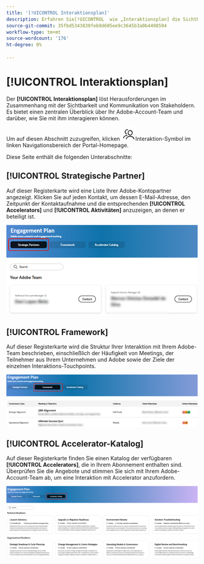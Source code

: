 ```yaml
---
title: '[!UICONTROL Interaktionsplan]'
description: Erfahren Sie[!UICONTROL  wie „Interaktionsplan] die Sichtbarkeit und Kommunikation der Stakeholder verbessert, indem er einen zentralen Überblick über Ihr Adobe-Account-Team und die Interaktionsoptionen bietet.
source-git-commit: 35fbd5343830feb9d605ee9c3645b3a0b4498594
workflow-type: tm+mt
source-wordcount: '176'
ht-degree: 0%

---
```



# [!UICONTROL Interaktionsplan]

Der **[!UICONTROL Interaktionsplan]** löst Herausforderungen im Zusammenhang mit der Sichtbarkeit und Kommunikation von Stakeholdern. Es bietet einen zentralen Überblick über Ihr Adobe-Account-Team und darüber, wie Sie mit ihm interagieren können.

Um auf diesen Abschnitt zuzugreifen, klicken ![ auf das Symbol ](/help/adobe-success-portal/assets/engagement-icon.png)Interaktion-Symbol im linken Navigationsbereich der Portal-Homepage.

Diese Seite enthält die folgenden Unterabschnitte:

## [!UICONTROL Strategische Partner]

Auf dieser Registerkarte wird eine Liste Ihrer Adobe-Kontopartner angezeigt. Klicken Sie auf jeden Kontakt, um dessen E-Mail-Adresse, den Zeitpunkt der Kontaktaufnahme und die entsprechenden **[!UICONTROL Accelerators]** und **[!UICONTROL Aktivitäten]** anzuzeigen, an denen er beteiligt ist.

![Engagement-Plan-Strategic-Partner](/help/adobe-success-portal/assets/engagement-plan-strategic-partner.png)

## [!UICONTROL Framework]

Auf dieser Registerkarte wird die Struktur Ihrer Interaktion mit Ihrem Adobe-Team beschrieben, einschließlich der Häufigkeit von Meetings, der Teilnehmer aus Ihrem Unternehmen und Adobe sowie der Ziele der einzelnen Interaktions-Touchpoints.

![Engagement-plan-framework](/help/adobe-success-portal/assets/engagement-plan-framework.png)

## [!UICONTROL Accelerator-Katalog]

Auf dieser Registerkarte finden Sie einen Katalog der verfügbaren **[!UICONTROL Accelerators]**, die in Ihrem Abonnement enthalten sind. Überprüfen Sie die Angebote und stimmen Sie sich mit Ihrem Adobe-Account-Team ab, um eine Interaktion mit Accelerator anzufordern.

![Engagement-Plan-Accelerator-Catalog](/help/adobe-success-portal/assets/engagement-plan-accelerator-catalog.png)

